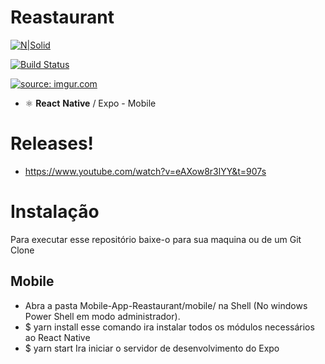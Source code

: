 # Reastaurant


[![N|Solid](https://cldup.com/dTxpPi9lDf.thumb.png)](https://rocketseat.com.br/)

[![Build Status](https://travis-ci.org/joemccann/dillinger.svg?branch=master)](https://travis-ci.org/joemccann/dillinger)


<a href="https://imgur.com/dI9qYJm"><img src="https://i.imgur.com/dI9qYJm.jpg" title="source: imgur.com" /></a>









  - ⚛️  **React** **Native** / Expo - Mobile


# Releases!
 - https://www.youtube.com/watch?v=eAXow8r3lYY&t=907s
 
# Instalação

Para executar esse repositório baixe-o para sua maquina ou de um  Git Clone

  
## Mobile

- Abra a pasta Mobile-App-Reastaurant/mobile/ na Shell (No windows Power Shell em modo administrador).
- $ yarn install esse comando ira instalar todos os módulos necessários ao React Native
- $ yarn start Ira iniciar o servidor de desenvolvimento do Expo

> 
